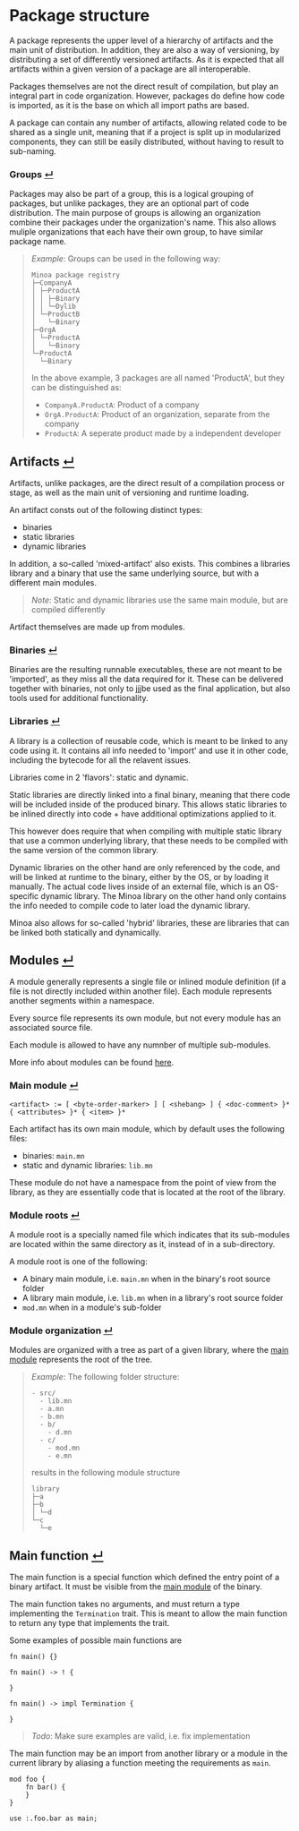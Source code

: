 # Package structure

A package represents the upper level of a hierarchy of artifacts and the main unit of distribution.
In addition, they are also a way of versioning, by distributing a set of differently versioned artifacts.
As it is expected that all artifacts within a given version of a package are all interoperable.

Packages themselves are not the direct result of compilation, but play an integral part in code organization.
However, packages do define how code is imported, as it is the base on which all import paths are based.

A package can contain any number of artifacts, allowing related code to be shared as a single unit,
meaning that if a project is split up in modularized components, they can still be easily distributed, without having to result to sub-naming.

### Groups [↵](#package-structure)

Packages may also be part of a group, this is a logical grouping of packages, but unlike packages, they are an optional part of code distribution.
The main purpose of groups is allowing an organization combine their packages under the organization's name.
This also allows muliple organizations that each have their own group, to have similar package name.

> _Example_:
> Groups can be used in the following way:
> ```
> Minoa package registry
> ├─CompanyA
> │ ├─ProductA
> │ │ ├─Binary
> │ │ └─Dylib
> │ └─ProductB
> │   └─Binary
> ├─OrgA
> │ └─ProductA
> │   └─Binary
> └─ProductA
>   └─Binary
> ```
> 
> In the above example, 3 packages are all named 'ProductA', but they can be distinguished as:
> - `CompanyA.ProductA`: Product of a company
> - `OrgA.ProductA`: Product of an organization, separate from the company
> - `ProductA`: A seperate product made by a independent developer

## Artifacts [↵](#package-structure)

Artifacts, unlike packages, are the direct result of a compilation process or stage, as well as the main unit of versioning and runtime loading.

An artifact consts out of the following distinct types:
- binaries
- static libraries
- dynamic libraries

In addition, a so-called 'mixed-artifact' also exists.
This combines a libraries library and a binary that use the same underlying source, but with a different main modules.

> _Note_: Static and dynamic libraries use the same main module, but are compiled differently

Artifact themselves are made up from modules.

### Binaries [↵](#artifacts-)

Binaries are the resulting runnable executables, these are not meant to be 'imported', as they miss all the data required for it.
These can be delivered together with binaries, not only to jjjbe used as the final application, but also tools used for additional functionality.

### Libraries [↵](#artifacts-)

A library is a collection of reusable code, which is meant to be linked to any code using it.
It contains all info needed to 'import' and use it in other code, including the bytecode for all the relavent issues.

Libraries come in 2 'flavors': static and dynamic.

Static libraries are directly linked into a final binary, meaning that there code will be included inside of the produced binary.
This allows static libraries to be inlined directly into code + have additional optimizations applied to it.

This however does require that when compiling with multiple static library that use a common underlying library, that these needs to be compiled with the same version of the common library.

Dynamic libraries on the other hand are only referenced by the code, and will be linked at runtime to the binary, either by the OS, or by loading it manually.
The actual code lives inside of an external file, which is an OS-specific dynamic library.
The Minoa library on the other hand only contains the info needed to compile code to later load the dynamic library.

Minoa also allows for so-called 'hybrid' libraries, these are libraries that can be linked both statically and dynamically.

## Modules [↵](#package-structure)

A module generally represents a single file or inlined module definition (if a file is not directly included within another file).
Each module represents another segments within a namespace.

Every source file represents its own module, but not every module has an associated source file.

Each module is allowed to have any numnber of multiple sub-modules.

More info about modules can be found [here](./items/modules.md).

### Main module [↵](#modules-)
```
<artifact> := [ <byte-order-marker> ] [ <shebang> ] { <doc-comment> }* { <attributes> }* { <item> }*
```

Each artifact has its own main module, which by default uses the following files:
- binaries: `main.mn`
- static and dynamic libraries: `lib.mn`

These module do not have a namespace from the point of view from the library, as they are essentially code that is located at the root of the library.

### Module roots [↵](#modules-)

A module root is a specially named file which indicates that its sub-modules are located within the same directory as it, instead of in a sub-directory.

A module root is one of the following:
- A binary main module, i.e. `main.mn` when in the binary's root source folder
- A library main module, i.e. `lib.mn` when in a library's root source folder
- `mod.mn` when in a module's sub-folder

### Module organization [↵](#modules-)

Modules are organized with a tree as part of a given library, where the [main module] represents the root of the tree.


> _Example_:
> The following folder structure:
> ```
> - src/
>   - lib.mn
>   - a.mn
>   - b.mn
>   - b/
>     - d.mn
>   - c/
>     - mod.mn
>     - e.mn
> ```
> 
> results in the following module structure
> ```
> library
> ├─a
> ├─b
> │ └─d
> └─c
>   └─e
> ```

## Main function [↵](#package-structure)

The main function is a special function which defined the entry point of a binary artifact.
It must be visible from the [main module] of the binary.

The main function takes no arguments, and must return a type implementing the `Termination` trait.
This is meant to allow the main function to return any type that implements the trait.

Some examples of possible main functions are
```
fn main() {}
```
```
fn main() -> ! {

}
```
```
fn main() -> impl Termination {

}
```

> _Todo_: Make sure examples are valid, i.e. fix implementation

The main function may be an import from another library or a module in the current library by aliasing a function meeting the requirements as `main`.

```
mod foo {
    fn bar() {
    }
}

use :.foo.bar as main;
```



[main module]: #main-module-